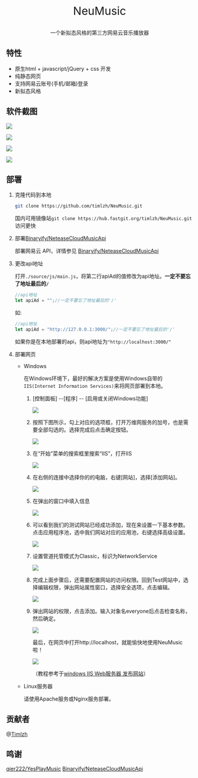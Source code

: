 <p align="center" style="font-size: 30px">NeuMusic</p>

<p align="center">一个新拟态风格的第三方网易云音乐播放器<p>

## 特性

- 原生html + javascript/jQuery + css 开发
- 纯静态网页
- 支持网易云账号(手机/邮箱)登录
- 新拟态风格

## 软件截图

![](./source/img/cut1.png)

![](./source/img/cut3.png)

![](./source/img/cut2.png)

![](./source/img/cut4.png)

## 部署

1. 克隆代码到本地

   ```sh
   git clone https://github.com/timlzh/NeuMusic.git
   ```
   国内可用镜像站`git clone https://hub.fastgit.org/timlzh/NeuMusic.git`访问更快
   
2. 部署[Binaryify/NeteaseCloudMusicApi](https://github.com/Binaryify/NeteaseCloudMusicApi)

   部署网易云 API，详情参见 [Binaryify/NeteaseCloudMusicApi](https://github.com/Binaryify/NeteaseCloudMusicApi)

3. 更改api地址

   打开`./source/js/main.js`，将第二行apiAd的值修改为api地址。**一定不要忘了地址最后的`/`**

   ```javascript
   //api地址
   let apiAd = "";//一定不要忘了地址最后的'/'
   ```

   如:

   ```javascript
   //api地址
   let apiAd = "http://127.0.0.1:3000/";//一定不要忘了地址最后的'/'
   ```

   如果你是在本地部署的api，则api地址为`"http://localhost:3000/"`

4. 部署网页

   - Windows

     在Windows环境下，最好的解决方案是使用Windows自带的`IIS(Internet Information Services)`来将网页部署到本地。

     1. [控制面板] --[程序] -- [启用或关闭Windows功能]

        ![](./source/img/md1.png)

     2. 按照下图所示，勾上对应的选项框，打开万维网服务的加号，也是需要全部勾选的。选择完成后点击确定按钮。

        ![](./source/img/md2.png)

     3. 在“开始”菜单的搜索框里搜索“IIS”，打开IIS

        ![](./source/img/md3.png)

     4. 在右侧的连接中选择你的的电脑，右键[网站]，选择[添加网站]。

        ![](./source/img/md4.png)

     5. 在弹出的窗口中填入信息

        ![](./source/img/md5.png)

     6. 可以看到我们的测试网站已经成功添加，现在来设置一下基本参数。点击应用程序池，选中我们网站对应的应用池，右键选择高级设置。

        ![](./source/img/md6.png)

     7. 设置管道托管模式为Classic，标识为NetworkService

        ![](./source/img/md7.png)

     8. 完成上面步骤后，还需要配置网站的访问权限。回到Test网站中，选择编辑权限，弹出网站属性窗口，选择安全选项，点击编辑。

        ![](./source/img/md8.png)

     9. 弹出网站的权限，点击添加。输入对象名everyone后点击检查名称，然后确定。

        ![](./source/img/md9.png)

        最后，在网页中打开http://localhost，就能愉快地使用NeuMusic啦！

        ![](./source/img/md10.png)

        （教程参考于[windows IIS Web服务器 发布网站](https://blog.csdn.net/lijie45655/article/details/95301916)）

   - Linux服务器

     请使用Apache服务或Nginx服务部署。

## 贡献者

@[Timlzh](https://github.com/timlzh/)

## 鸣谢

[qier222/YesPlayMusic](https://github.com/qier222/YesPlayMusic)
[Binaryify/NeteaseCloudMusicApi](https://github.com/Binaryify/NeteaseCloudMusicApi)



